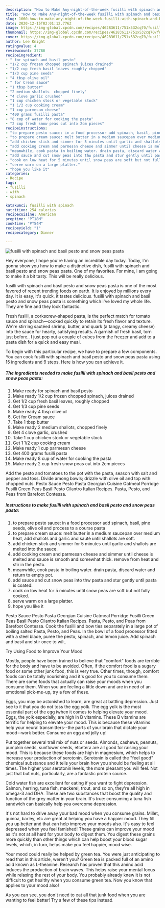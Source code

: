```yaml
---
description: "How to Make Any-night-of-the-week fusilli with spinach and basil pesto and snow peas pasta"
title: "How to Make Any-night-of-the-week fusilli with spinach and basil pesto and snow peas pasta"
slug: 1060-how-to-make-any-night-of-the-week-fusilli-with-spinach-and-basil-pesto-and-snow-peas-pasta
date: 2020-12-15T02:01:12.776Z
image: https://img-global.cpcdn.com/recipes/46283611/751x532cq70/fusilli-with-spinach-and-basil-pesto-and-snow-peas-pasta-recipe-main-photo.jpg
thumbnail: https://img-global.cpcdn.com/recipes/46283611/751x532cq70/fusilli-with-spinach-and-basil-pesto-and-snow-peas-pasta-recipe-main-photo.jpg
cover: https://img-global.cpcdn.com/recipes/46283611/751x532cq70/fusilli-with-spinach-and-basil-pesto-and-snow-peas-pasta-recipe-main-photo.jpg
author: Lee Knight
ratingvalue: 4
reviewcount: 37780
recipeingredient:
- " for spinach and basil pesto"
- "1/2 cup frozen chopped spinach juices drained"
- "1/2 cup fresh basil leaves roughly chopped"
- "1/3 cup pine seeds"
- "4 tbsp olive oil"
- " for Cream sauce"
- "1 tbsp butter"
- "2 medium shallots  chopped finely"
- "4 clove garlic crushed"
- "1 cup chicken stock or vegetable stock"
- "1 1/2 cup cooking cream"
- "1 cup parmesan cheese"
- "400 grams fusilli pasta"
- "8 cup of water for cooking the pasta"
- "2 cup fresh snow peas cut into 2cm pieces"
recipeinstructions:
- "to prepare pesto sauce: in a food processor add spinach, basil, pine seeds, olive oil and process to a course pasta"
- "to prepare cream sauce: melt butter in a medium saucepan over medium heat, add shallots and garlic and sauté until shallots are soft."
- "add chicken stick and simmer for 5 minutes until garlic and shallots are melted into the sauce."
- "add cooking cream and parmesan cheese and simmer until cheese is melted and sauce is smooth and somewhat thick. remove from heat and stir in the pesto."
- "meanwhile, cook pasta in boiling water. drain pasta, discard water and return to empty pot."
- "add sauce and cut snow peas into thw pasta and stur gently until pasta is coated."
- "cook on low heat for 5 minutes until snow peas are soft but not fully cooked."
- "serve warm on a large platter."
- "hope you like it"
categories:
- Recipe
tags:
- fusilli
- with
- spinach

katakunci: fusilli with spinach 
nutrition: 254 calories
recipecuisine: American
preptime: "PT18M"
cooktime: "PT54M"
recipeyield: "1"
recipecategory: Dinner

---
```



![fusilli with spinach and basil pesto and snow peas pasta](https://img-global.cpcdn.com/recipes/46283611/751x532cq70/fusilli-with-spinach-and-basil-pesto-and-snow-peas-pasta-recipe-main-photo.jpg)

Hey everyone, I hope you're having an incredible day today. Today, I'm gonna show you how to make a distinctive dish, fusilli with spinach and basil pesto and snow peas pasta. One of my favorites. For mine, I am going to make it a bit tasty. This will be really delicious.

fusilli with spinach and basil pesto and snow peas pasta is one of the most favored of recent trending foods on earth. It is enjoyed by millions every day. It is easy, it's quick, it tastes delicious. fusilli with spinach and basil pesto and snow peas pasta is something which I've loved my whole life. They are fine and they look fantastic.

Fresh fusilli, a corkscrew-shaped pasta, is the perfect match for tomato sauce and spinach—cooked quickly to retain its fresh flavor and texture. We&#39;re stirring sautéed shrimp, butter, and quark (a tangy, creamy cheese) into the sauce for hearty, satisfying results. A garnish of fresh basil, torn just before.. I just pop out a couple of cubes from the freezer and add to a pasta dish for a quick and easy meal.


To begin with this particular recipe, we have to prepare a few components. You can cook fusilli with spinach and basil pesto and snow peas pasta using 15 ingredients and 9 steps. Here is how you can achieve it.

<!--inarticleads1-->

##### The ingredients needed to make fusilli with spinach and basil pesto and snow peas pasta:

1. Make ready  for spinach and basil pesto
1. Make ready 1/2 cup frozen chopped spinach, juices drained
1. Get 1/2 cup fresh basil leaves, roughly chopped
1. Get 1/3 cup pine seeds
1. Make ready 4 tbsp olive oil
1. Get  for Cream sauce
1. Take 1 tbsp butter
1. Make ready 2 medium shallots,  chopped finely
1. Get 4 clove garlic, crushed
1. Take 1 cup chicken stock or vegetable stock
1. Get 1 1/2 cup cooking cream
1. Make ready 1 cup parmesan cheese
1. Get 400 grams fusilli pasta
1. Make ready 8 cup of water for cooking the pasta
1. Make ready 2 cup fresh snow peas cut into 2cm pieces


Add the pesto and tomatoes to the pot with the pasta, season with salt and pepper and toss. Divide among bowls; drizzle with olive oil and top with chopped nuts. Pesto Sauce Pesto Pasta Georgian Cuisine Oatmeal Porridge Fusilli Green Peas Basil Pesto Cilantro Italian Recipes. Pasta, Pesto, and Peas from Barefoot Contessa. 

<!--inarticleads2-->

##### Instructions to make fusilli with spinach and basil pesto and snow peas pasta:

1. to prepare pesto sauce: in a food processor add spinach, basil, pine seeds, olive oil and process to a course pasta
1. to prepare cream sauce: melt butter in a medium saucepan over medium heat, add shallots and garlic and sauté until shallots are soft.
1. add chicken stick and simmer for 5 minutes until garlic and shallots are melted into the sauce.
1. add cooking cream and parmesan cheese and simmer until cheese is melted and sauce is smooth and somewhat thick. remove from heat and stir in the pesto.
1. meanwhile, cook pasta in boiling water. drain pasta, discard water and return to empty pot.
1. add sauce and cut snow peas into thw pasta and stur gently until pasta is coated.
1. cook on low heat for 5 minutes until snow peas are soft but not fully cooked.
1. serve warm on a large platter.
1. hope you like it


Pesto Sauce Pesto Pasta Georgian Cuisine Oatmeal Porridge Fusilli Green Peas Basil Pesto Cilantro Italian Recipes. Pasta, Pesto, and Peas from Barefoot Contessa. Cook the fusilli and bow ties separately in a large pot of boiling salted Pasta, Pesto, and Peas. In the bowl of a food processor fitted with a steel blade, puree the pesto, spinach, and lemon juice. Add spinach and basil and stir once to wilt. 

Try Using Food to Improve Your Mood


Mostly, people have been trained to believe that "comfort" foods are terrible for the body and have to be avoided. Often, if the comfort food is a sugary food or some other junk food, this is very true. Other times, though, comfort foods can be totally nourishing and it's good for you to consume them. There are some foods that actually can raise your moods when you consume them. When you are feeling a little down and are in need of an emotional pick-me-up, try a few of these.

Eggs, you may be astonished to learn, are great at battling depression. Just see to it that you do not toss the egg yolk. The egg yolk is the most essential part of the egg iwhen it comes to helping elevate your mood. Eggs, the yolk especially, are high in B vitamins. These B vitamins are terrific for helping to elevate your mood. This is because these vitamins help your neural transmitters--the parts of your brain that dictate your mood--work better. Consume an egg and jolly up!

Put together several trail mix of nuts or seeds. Almonds, cashews, peanuts, pumpkin seeds, sunflower seeds, etcetera are all good for raising your mood. This is because these foods are high in magnesium, which helps to increase your production of serotonin. Serotonin is called the "feel good" chemical substance and it tells your brain how you should be feeling at all times. The higher your serotonin levels, the more pleasant you will feel. Not just that but nuts, particularly, are a fantastic protein source.

Cold water fish are excellent for eating if you want to fight depression. Salmon, herring, tuna fish, mackerel, trout, and so on, they're all high in omega-3 and DHA. These are two substances that boost the quality and function of the grey matter in your brain. It's true: consuming a tuna fish sandwich can basically help you overcome depression. 

It's not hard to drive away your bad mood when you consume grains. Millet, quinoa, barley, etc are great at helping you have a happier mood. They fill you up better and that can help improve your moods also. It's easy to feel depressed when you feel famished! These grains can improve your mood as it's not at all hard for your body to digest them. You digest these grains more quickly than other things which can help boost your blood sugar levels, which, in turn, helps make you feel happier, mood wise.

Your mood could really be helped by green tea. You were just anticipating to read that in this article, weren't you? Green tea is packed full of an amino acid known as L-theanine. Research has proven that this amino acid induces the production of brain waves. This helps raise your mental focus while relaxing the rest of your body. You probably already knew it is not difficult to get healthy when you consume green tea. Now you know that applies to your mood also!

As you can see, you don't need to eat all that junk food when you are wanting to feel better! Try  a few  of  these  tips  instead.

